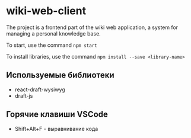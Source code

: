 # wiki-web-client

The project is a frontend part of the wiki web application, a system for managing a personal knowledge base.

To start, use the command `npm start`

To install libraries, use the command `npm install --save <library-name>`


## Используемые библиотеки

- react-draft-wysiwyg 
- draft-js



## Горячие клавиши VSCode

- Shift+Alt+F - выравнивание кода 

